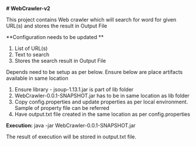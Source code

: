 **# WebCrawler-v2**

This project contains Web crawler which will search for word for given URL(s) and stores the result in Output File

**Configuration needs to be updated 
**
1. List of URL(s)
2. Text to search
3. Stores the search result in Output File

Depends need to be setup as per below. Ensure below are place artifacts available in same location
1. Ensure library - jsoup-1.13.1.jar is part of lib folder
2. WebCrawler-0.0.1-SNAPSHOT.jar has to be in same location as lib folder
3. Copy config.properties and update properties as per local environment. Sample of property file can be referred
4. Have output.txt file created in the same location as per config.properties

**Execution:**
java -jar WebCrawler-0.0.1-SNAPSHOT.jar

The result of execution will be stored in output.txt file.
